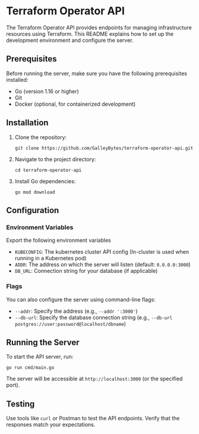 # Terraform Operator API

The Terraform Operator API provides endpoints for managing infrastructure resources using Terraform. This README explains how to set up the development environment and configure the server.

## Prerequisites

Before running the server, make sure you have the following prerequisites installed:

- Go (version 1.16 or higher)
- Git
- Docker (optional, for containerized development)

## Installation

1. Clone the repository:

   `git clone https://github.com/GalleyBytes/terraform-operator-api.git `

2. Navigate to the project directory:

   `cd terraform-operator-api `

3. Install Go dependencies:

   `go mod download `

## Configuration

### Environment Variables

Export the following environment variables

- `KUBECONFIG`: The kubernetes cluster API config (In-cluster is used when running in a Kubernetes pod)
- `ADDR`: The address on which the server will listen (default: `0.0.0.0:3000`)
- `DB_URL`: Connection string for your database (if applicable)

### Flags

You can also configure the server using command-line flags:

- `--addr`: Specify the address (e.g., `--addr ':3000'`)
- `--db-url`: Specify the database connection string (e.g., `--db-url postgres://user:password@localhost/dbname`)

## Running the Server

To start the API server, run:

`go run cmd/main.go `

The server will be accessible at `http://localhost:3000` (or the specified port).

## Testing

Use tools like `curl` or Postman to test the API endpoints. Verify that the responses match your expectations.
